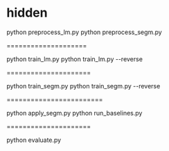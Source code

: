 # hidden

python preprocess_lm.py
python preprocess_segm.py

====================

python train_lm.py
python train_lm.py --reverse

=====================

python train_segm.py
python train_segm.py --reverse

========================

python apply_segm.py
python run_baselines.py

=====================

python evaluate.py

